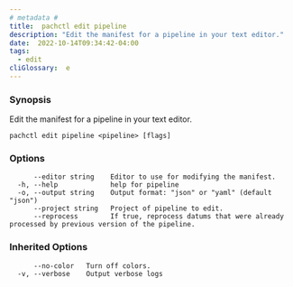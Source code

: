 ```yaml
---
# metadata # 
title:  pachctl edit pipeline
description: "Edit the manifest for a pipeline in your text editor."
date:  2022-10-14T09:34:42-04:00
tags:
  - edit
cliGlossary:  e
---
```


### Synopsis

Edit the manifest for a pipeline in your text editor.

```
pachctl edit pipeline <pipeline> [flags]
```

### Options

```
      --editor string    Editor to use for modifying the manifest.
  -h, --help             help for pipeline
  -o, --output string    Output format: "json" or "yaml" (default "json")
      --project string   Project of pipeline to edit.
      --reprocess        If true, reprocess datums that were already processed by previous version of the pipeline.
```

### Inherited Options

```
      --no-color   Turn off colors.
  -v, --verbose    Output verbose logs
```

